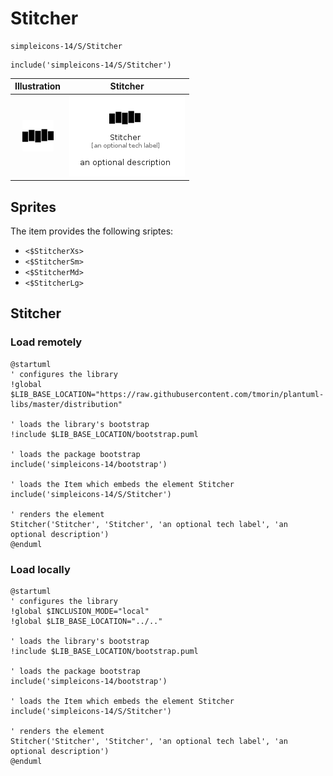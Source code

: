 # Stitcher


```text
simpleicons-14/S/Stitcher
```

```text
include('simpleicons-14/S/Stitcher')
```



| Illustration | Stitcher |
| :---: | :---: |
| ![illustration for Illustration](../../simpleicons-14/S/Stitcher.png) | ![illustration for Stitcher](../../simpleicons-14/S/Stitcher.Local.png) |



## Sprites
The item provides the following sriptes:

- `<$StitcherXs>`
- `<$StitcherSm>`
- `<$StitcherMd>`
- `<$StitcherLg>`





## Stitcher

### Load remotely
```plantuml
@startuml
' configures the library
!global $LIB_BASE_LOCATION="https://raw.githubusercontent.com/tmorin/plantuml-libs/master/distribution"

' loads the library's bootstrap
!include $LIB_BASE_LOCATION/bootstrap.puml

' loads the package bootstrap
include('simpleicons-14/bootstrap')

' loads the Item which embeds the element Stitcher
include('simpleicons-14/S/Stitcher')

' renders the element
Stitcher('Stitcher', 'Stitcher', 'an optional tech label', 'an optional description')
@enduml
```

### Load locally
```plantuml
@startuml
' configures the library
!global $INCLUSION_MODE="local"
!global $LIB_BASE_LOCATION="../.."

' loads the library's bootstrap
!include $LIB_BASE_LOCATION/bootstrap.puml

' loads the package bootstrap
include('simpleicons-14/bootstrap')

' loads the Item which embeds the element Stitcher
include('simpleicons-14/S/Stitcher')

' renders the element
Stitcher('Stitcher', 'Stitcher', 'an optional tech label', 'an optional description')
@enduml
```

